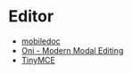 # Editor

- [mobiledoc](https://bustle.github.io/mobiledoc-kit/demo/)
- [Oni - Modern Modal Editing](https://www.onivim.io/)
- [TinyMCE](https://www.tiny.cloud/)

